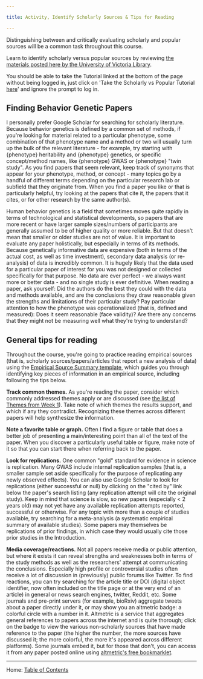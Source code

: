 ```yaml
---

title: Activity, Identify Scholarly Sources & Tips for Reading

---
```


Distinguishing between and critically evaluating scholarly and popular sources will be a common task throughout this course.

Learn to identify scholarly versus popular sources by reviewing [the materials posted here by the University of Victoria Library](https://www.uvic.ca/library/help/tips/scholvpop/index.php).

You should be able to take the Tutorial linked at the bottom of the page without being logged in, just click on 'Take the Scholarly vs Popular Tutorial [here](https://uvic.libwizard.com/id/3fcf24f3f9d7070b83eba4903f573ebd)' and ignore the prompt to log in. 

## Finding Behavior Genetic Papers

I personally prefer Google Scholar for searching for scholarly literature. Because behavior genetics is defined by a common set of methods, if you're looking for material related to a particular phenotype, some combination of that phenotype name and a method or two will usually turn up the bulk of the relevant literature - for example, try starting with {phenotype} heritability and {phenotype} genetics, or specific concept/method names, like {phenotype} GWAS or {phenotype} "twin study". As you find papers that seem relevant, keep track of synonyms that appear for your phenotype, method, or concept - many topics go by a handful of different terms depending on the particular research lab or subfield that they originate from. When you find a paper you like or that is particularly helpful, try looking at the papers that cite it, the papers that it cites, or for other research by the same author(s). 

Human behavior genetics is a field that sometimes moves quite rapidly in terms of technological and statistical developments, so papers that are more recent or have larger sample sizes/numbers of participants are generally assumed to be of higher quality or more reliable. But that doesn't mean that smaller or older studies are not of value. It is important to evaluate any paper holistically, but especially in terms of its methods. Because genetically informative data are expensive (both in terms of the actual cost, as well as time investment), secondary data analysis (or re-analysis) of data is incredibly common. It is hugely likely that the data used for a particular paper of interest for you was not designed or collected specifically for that purpose. No data are ever perfect - we always want more or better data - and no single study is ever definitive. When reading a paper, ask yourself: Did the authors do the best they could with the data and methods available, and are the conclusions they draw reasonable given the strengths and limitations of their particular study? Pay particular attention to how the phenotype was operationalized (that is, defined and measured): Does it seem reasonable (face validity)? Are there any concerns that they might not be measuring well what they're trying to understand?

## General tips for reading

Throughout the course, you're going to practice reading empirical sources (that is, scholarly sources/papers/articles that report a new analysis of data) using the [Empirical Source Summary template](../materials/template_summary_empirical_source.md), which guides you through identifying key pieces of information in an empirical source, including following the tips below.

**Track common themes.** As you're reading the paper, consider which commonly addressed themes apply or are discussed (see [the list of Themes from Week 1](../ch01/1.3_20_themes_in_behavior_genetics.md)). Take note of which themes the results support, and which if any they contradict. Recognizing these themes across different papers will help synthesize the information.

**Note a favorite table or graph.** Often I find a figure or table that does a better job of presenting a main/interesting point than all of the text of the paper. When you discover a particularly useful table or figure, make note of it so that you can start there when referring back to the paper.

**Look for replications.** One common "gold" standard for evidence in science is replication. Many GWAS include internal replication samples (that is, a smaller sample set aside specifically for the purpose of replicating any newly observed effects). You can also use Google Scholar to look for replications (either successful or null) by clicking on the "cited by" link below the paper's search listing (any replication attempt will cite the original study). Keep in mind that science is slow, so new papers (especially < 2 years old) may not yet have any available replication attempts reported, successful or otherwise. For any topic with more than a couple of studies available, try searching for a meta-analysis (a systematic empirical summary of available studies). Some papers may themselves be replications of prior findings, in which case they would usually cite those prior studies in the Introduction.

**Media coverage/reactions.** Not all papers receive media or public attention, but where it exists it can reveal strengths and weaknesses both in terms of the study methods as well as the researchers' attempt at communicating the conclusions. Especially high profile or controversial studies often receive a lot of discussion in (previously) public forums like Twitter. To find reactions, you can try searching for the article title or DOI (digital object identifier, now often included on the title page or at the very end of an article) in general or news search engines, twitter, Reddit, etc. Some journals and pre-print servers (for example, bioRxiv) aggregate tweets about a paper directly under it, or may show you an altmetric badge: a colorful circle with a number in it. Altmetric is a service that aggregates general references to papers across the internet and is quite thorough; click on the badge to view the various non-scholarly sources that have made reference to the paper (the higher the number, the more sources have discussed it; the more colorful, the more it's appeared across different platforms). Some journals embed it, but for those that don't, you can access it from any paper posted online using [altmetric's free bookmarklet](https://www.altmetric.com/solutions/free-tools/bookmarklet/).

---------

Home: [Table of Contents](../README.md)
